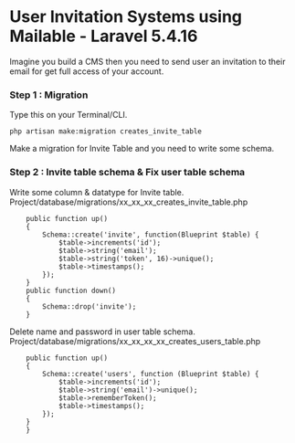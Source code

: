 User Invitation Systems using Mailable - Laravel 5.4.16
==============

Imagine you build a CMS then you need to send user an invitation to their email for get full access of your account.

### Step 1 : Migration
Type this on your Terminal/CLI.
```
php artisan make:migration creates_invite_table
```
Make a migration for Invite Table and you need to write some schema.

### Step 2 : Invite table schema & Fix user table schema
Write some column & datatype for Invite table. Project/database/migrations/xx_xx_xx_creates_invite_table.php
```
	public function up()
    {
        Schema::create('invite', function(Blueprint $table) {
            $table->increments('id');
            $table->string('email');
            $table->string('token', 16)->unique();
            $table->timestamps();
        });
    }
	public function down()
	{
		Schema::drop('invite');
	}
```
Delete name and password in user table schema. Project/database/migrations/xx_xx_xx_xx_creates_users_table.php
```
    public function up()
    {
        Schema::create('users', function (Blueprint $table) {
            $table->increments('id');
            $table->string('email')->unique();
            $table->rememberToken();
            $table->timestamps();
        });
    }
    }
   ```



